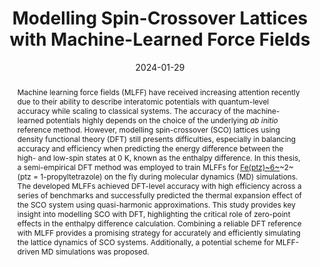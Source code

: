 ---
title: "Modelling Spin-Crossover Lattices with Machine-Learned Force Fields"
summary: Supervised by Prof. Ben Powell and Dr Carla Verdi
authors:
- admin
date: 2024-01-29
doi: ""

abstract: Machine learning force fields (MLFF) have received increasing attention recently due to their ability to describe interatomic potentials with quantum-level accuracy while scaling to classical systems. The accuracy of the machine-learned potentials highly depends on the choice of the underlying _ab initio_ reference method. However, modelling spin-crossover (SCO) lattices using density functional theory (DFT) still presents difficulties, especially in balancing accuracy and efficiency when predicting the energy difference between the high- and low-spin states at 0 K, known as the enthalpy difference. In this thesis, a semi-empirical DFT method was employed to train MLFFs for [Fe(ptz)~6~](BF~4~)~2~ (ptz = 1-propyltetrazole) on the fly during molecular dynamics (MD) simulations. The developed MLFFs achieved DFT-level accuracy with high efficiency across a series of benchmarks and successfully predicted the thermal expansion effect of the SCO system using quasi-harmonic approximations. This study provides key insight into modelling SCO with DFT, highlighting the critical role of zero-point effects in the enthalpy difference calculation. Combining a reliable DFT reference with MLFF provides a promising strategy for accurately and efficiently simulating the lattice dynamics of SCO systems. Additionally, a potential scheme for MLFF-driven MD simulations was proposed.

tags:
  - ML
  - AIMD
  - VASP
featured: false

url_pdf: HonoursThesis.pdf

image:
  caption: 'Image credit: Huiwen Tan'
  focal_point: ""
  preview_only: ture

projects: []

slides: ""
---
